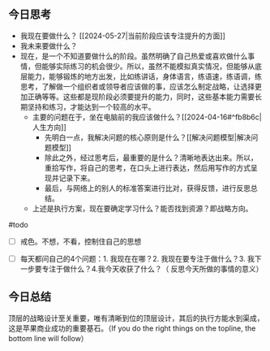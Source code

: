 ## 今日思考

- 我现在要做什么？ [[2024-05-27|当前阶段应该专注提升的方面]] 
- 我未来要做什么？
- 现在，是一个不知道要做什么的阶段。虽然明确了自己热爱或喜欢做什么事情，但能够实际练习的机会很少。所以，虽然不能模拟真实情况，但能够从底层能力，能够锻炼的地方出发，比如练讲话，身体语言，练语速，练语调，练思考，了解做一个组织者或领导者应该做的事，应该怎么制定战略，让选择更加正确等等。这些都是现阶段必须要提升的能力，同时，这些基本能力需要长期坚持和练习，才能达到一个较高的水平。
	- 主要的问题在于，坐在电脑前的我应该做什么？[[2024-04-16#^fb8b6c|人生方向]] 
		- 先明白一点，我解决问题的核心原则是什么？[[解决问题模型|解决问题模型]] 
		- 除此之外，经过思考后，最重要的是什么？清晰地表达出来。所以，重拾写作，将自己的思考，在口头上进行表达，然后用写作的方式呈现并记录下来。
		- 最后，与网络上的别人的标准答案进行比对，获得反馈，进行反思总结。
	- 上述是执行方案，现在要确定学习什么？能否找到资源？即战略方向。

#todo
- [ ] 戒色。不想，不看，控制住自己的思想
- [ ] 每天都问自己的4个问题：1. 我现在在哪？2. 我现在要专注于做什么？3. 我下一步要专注于做什么？4.我今天收获了什么？（ 反思今天所做的事情的意义）



## 今日总结

顶层的战略设计至关重要，唯有清晰到位的顶层设计，其后的执行方能水到渠成，这是苹果商业成功的重要基石。（If you do the right things on the topline, the bottom line will follow）